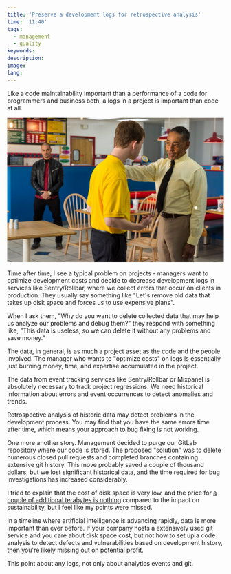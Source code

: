 ```yaml
---
title: 'Preserve a development logs for retrospective analysis'
time: '11:40'
tags:
  - management
  - quality
keywords:
description:
image:
lang:
---
```


Like a code maintainability important than a performance of a code for programmers and business both, a logs in a project is important than code at all.

![The Better Call Saul TV series](<Better call Saul - Gustavo Fring.png>)

Time after time, I see a typical problem on projects - managers want to optimize development costs and decide to decrease development logs in services like Sentry/Rollbar, where we collect errors that occur on clients in production. They usually say something like "Let's remove old data that takes up disk space and forces us to use expensive plans".

When I ask them, "Why do you want to delete collected data that may help us analyze our problems and debug them?" they respond with something like, "This data is useless, so we can delete it without any problems and save money."

The data, in general, is as much a project asset as the code and the people involved. The manager who wants to "optimize costs" on logs is essentially just burning money, time, and expertise accumulated in the project.

The data from event tracking services like Sentry/Rollbar or Mixpanel is absolutely necessary to track project regressions. We need historical information about errors and event occurrences to detect anomalies and trends.

Retrospective analysis of historic data may detect problems in the development process. You may find that you have the same errors time after time, which means your approach to bug fixing is not working.

One more another story. Management decided to purge our GitLab repository where our code is stored. The proposed "solution" was to delete numerous closed pull requests and completed branches containing extensive git history. This move probably saved a couple of thousand dollars, but we lost significant historical data, and the time required for bug investigations has increased considerably.

I tried to explain that the cost of disk space is very low, and the price for [a couple of additional terabytes is nothing](https://ourworldindata.org/grapher/historical-cost-of-computer-memory-and-storage) compared to the impact on sustainability, but I feel like my points were missed.

In a timeline where artificial intelligence is advancing rapidly, data is more important than ever before. If your company hosts a extensively used git service and you care about disk space cost, but not how to set up a code analysis to detect defects and vulnerabilities based on development history, then you're likely missing out on potential profit.

This point about any logs, not only about analytics events and git.
